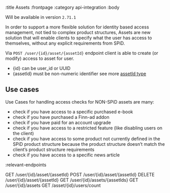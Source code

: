 :title Assets
:frontpage
:category api-integration
:body

Will be available in version `2.71.1`

In order to support a more flexible solution for identity based access management, not tied to complex product structures, Assets are new solution that will enable clients to specify what the user has access to themselves, without any explicit requirements from SPiD.

Via `POST /user/{id}/asset/{assetId}` endpoint client is able to create (or modify) access to asset for user. 

- {id} can be user_id or UUID
- {assetId} must be non-numeric identifier see more [assetId type](/types/asset-id/)


## Use cases

Use Cases for handling access checks for NON-SPiD assets are many:

- check if you have access to a specific purchased e-book
- check if you have purchased a Finn-ad addon
- check if you have paid for an account upgrade 
- check if you have access to a restricted feature (like disabling users on the client)
- check if you have access to some product not currently defined in the SPiD product structure because the product structure doesn’t match the client’s product structure requirements
- check if you have access to a specific news article

:relevant-endpoints

GET /user/{id}/asset/{assetId}
POST /user/{id}/asset/{assetId}
DELETE /user/{id}/asset/{assetId}
GET /user/{id}/assets/{assetIds}
GET /user/{id}/assets
GET /asset/{id}/users/count
